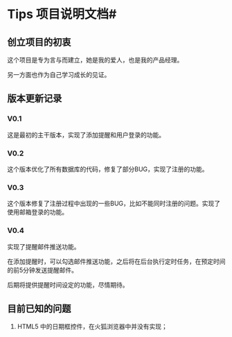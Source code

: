# Tips 项目说明文档#

## 创立项目的初衷 ##

这个项目是专为言与而建立，她是我的爱人，也是我的产品经理。

另一方面也作为自己学习成长的见证。

## 版本更新记录 ##

### V0.1 ###

这是最初的主干版本，实现了添加提醒和用户登录的功能。

### V0.2 ###

这个版本优化了所有数据库的代码，修复了部分BUG，实现了注册的功能。

### V0.3 ###

这个版本修复了注册过程中出现的一些BUG，比如不能同时注册的问题。实现了使用邮箱登录的功能。

### V0.4 ###

实现了提醒邮件推送功能。

在添加提醒时，可以勾选邮件推送功能，之后将在后台执行定时任务，在预定时间的前5分钟发送提醒邮件。

后期将提供提醒时间设定的功能，尽情期待。

## 目前已知的问题 ##

1. HTML5 中的日期框控件，在火狐浏览器中并没有实现；
